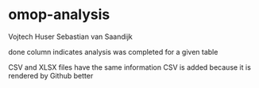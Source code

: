 # omop-analysis

Vojtech Huser
Sebastian van Saandijk

done column indicates analysis was completed for a given table

CSV and XLSX files have the same information
CSV is added because it is rendered by Github better
